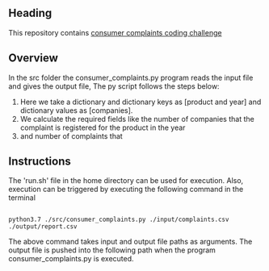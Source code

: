 ## Heading
This repository contains [consumer complaints coding challenge](https://github.com/InsightDataScience/consumer_complaints) 

## Overview
In the src folder the consumer_complaints.py program reads the input file and gives the output file, The py script follows the steps below:
1) Here we take a dictionary and dictionary keys as  [product and year] and dictionary values as [companies].
2) We calculate the required fields like the number of companies that the complaint is registered for the product in the year 
3) and number of complaints that 
## Instructions
The 'run.sh' file in the home directory can be used for execution. Also, execution can be triggered by executing the following command in the terminal

```

python3.7 ./src/consumer_complaints.py ./input/complaints.csv ./output/report.csv

```
The above command takes input and output file paths as arguments. The output file is pushed into the following path when the program consumer_complaints.py is executed.
